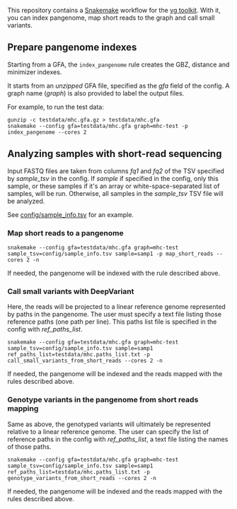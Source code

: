 This repository contains a [Snakemake](https://snakemake.readthedocs.io/en/stable/index.html) workflow for the [vg toolkit](https://github.com/vgteam/vg).
With it, you can index pangenome, map short reads to the graph and call small variants.

## Prepare pangenome indexes

Starting from a GFA, the `index_pangenome` rule creates the GBZ, distance and minimizer indexes.

It starts from an *unzipped* GFA file, specified as the *gfa* field of the config.
A graph name (*graph*) is also provided to label the output files.

For example, to run the test data:

```
gunzip -c testdata/mhc.gfa.gz > testdata/mhc.gfa
snakemake --config gfa=testdata/mhc.gfa graph=mhc-test -p index_pangenome --cores 2
```

## Analyzing samples with short-read sequencing

Input FASTQ files are taken from columns *fq1* and *fq2* of the TSV specified by *sample_tsv* in the config.
If *sample* if specified in the config, only this sample, or these samples if it's an array or white-space-separated list of samples, will be run.
Otherwise, all samples in the *sample_tsv* TSV file will be analyzed.

See [config/sample_info.tsv](config/sample_info.tsv) for an example.

### Map short reads to a pangenome

```
snakemake --config gfa=testdata/mhc.gfa graph=mhc-test sample_tsv=config/sample_info.tsv sample=samp1 -p map_short_reads --cores 2 -n
```

If needed, the pangenome will be indexed with the rule described above.

### Call small variants with DeepVariant

Here, the reads will be projected to a linear reference genome represented by paths in the pangenome.
The user must specify a text file listing those reference paths (one path per line). 
This paths list file is specified in the config with *ref_paths_list*.

```
snakemake --config gfa=testdata/mhc.gfa graph=mhc-test sample_tsv=config/sample_info.tsv sample=samp1 ref_paths_list=testdata/mhc.paths_list.txt -p call_small_variants_from_short_reads --cores 2 -n
```

If needed, the pangenome will be indexed and the reads mapped with the rules described above.

### Genotype variants in the pangenome from short reads mapping

Same as above, the genotyped variants will ultimately be represented relative to a linear reference genome.
The user can specify the list of reference paths in the config with *ref_paths_list*, a text file listing the names of those paths.

```
snakemake --config gfa=testdata/mhc.gfa graph=mhc-test sample_tsv=config/sample_info.tsv sample=samp1 ref_paths_list=testdata/mhc.paths_list.txt -p genotype_variants_from_short_reads --cores 2 -n
```

If needed, the pangenome will be indexed and the reads mapped with the rules described above.

